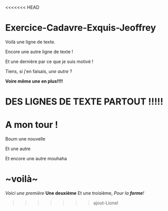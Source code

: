<<<<<<< HEAD
# Exercice-Cadavre-Exquis-Jeoffrey

Voilà une ligne de texte.

Encore une autre ligne de texte !

Et une dernière par ce que je suis motivé !


Tiens, si j'en faisais, *une autre* ?

**Voire même une en plus!!!!**

# DES LIGNES DE TEXTE PARTOUT !!!!!

# A mon tour !

Boum une nouvelle  

Et une autre  

Et encore une autre mouhaha  

~voilà~
=======
*Voici une première*
**Une deuxième**
Et une troisième, *Pour la **forme**!*
>>>>>>> ajout-Lionel
